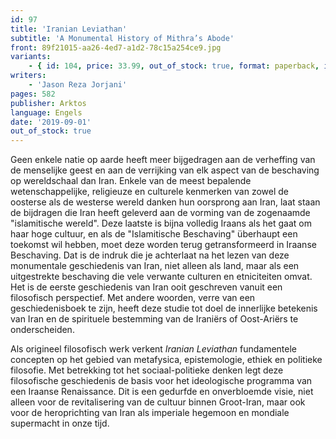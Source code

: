 ```yaml
---
id: 97
title: 'Iranian Leviathan'
subtitle: 'A Monumental History of Mithra’s Abode'
front: 89f21015-aa26-4ed7-a1d2-78c15a254ce9.jpg
variants:
    - { id: 104, price: 33.99, out_of_stock: true, format: paperback, isbn: 978-1-912975-40-2 }
writers:
    - 'Jason Reza Jorjani'
pages: 582
publisher: Arktos
language: Engels
date: '2019-09-01'
out_of_stock: true
---
```


Geen enkele natie op aarde heeft meer bijgedragen aan de verheffing van de menselijke geest en aan de verrijking van elk aspect van de beschaving op wereldschaal dan Iran. Enkele van de meest bepalende wetenschappelijke, religieuze en culturele kenmerken van zowel de oosterse als de westerse wereld danken hun oorsprong aan Iran, laat staan de bijdragen die Iran heeft geleverd aan de vorming van de zogenaamde "islamitische wereld". Deze laatste is bijna volledig Iraans als het gaat om haar hoge cultuur, en als de "Islamitische Beschaving" überhaupt een toekomst wil hebben, moet deze worden terug getransformeerd in Iraanse Beschaving. Dat is de indruk die je achterlaat na het lezen van deze monumentale geschiedenis van Iran, niet alleen als land, maar als een uitgestrekte beschaving die vele verwante culturen en etniciteiten omvat. Het is de eerste geschiedenis van Iran ooit geschreven vanuit een filosofisch perspectief. Met andere woorden, verre van een geschiedenisboek te zijn, heeft deze studie tot doel de innerlijke betekenis van Iran en de spirituele bestemming van de Iraniërs of Oost-Ariërs te onderscheiden.

Als origineel filosofisch werk verkent *Iranian Leviathan* fundamentele concepten op het gebied van metafysica, epistemologie, ethiek en politieke filosofie. Met betrekking tot het sociaal-politieke denken legt deze filosofische geschiedenis de basis voor het ideologische programma van een Iraanse Renaissance. Dit is een gedurfde en onverbloemde visie, niet alleen voor de revitalisering van de cultuur binnen Groot-Iran, maar ook voor de heroprichting van Iran als imperiale hegemoon en mondiale supermacht in onze tijd.
